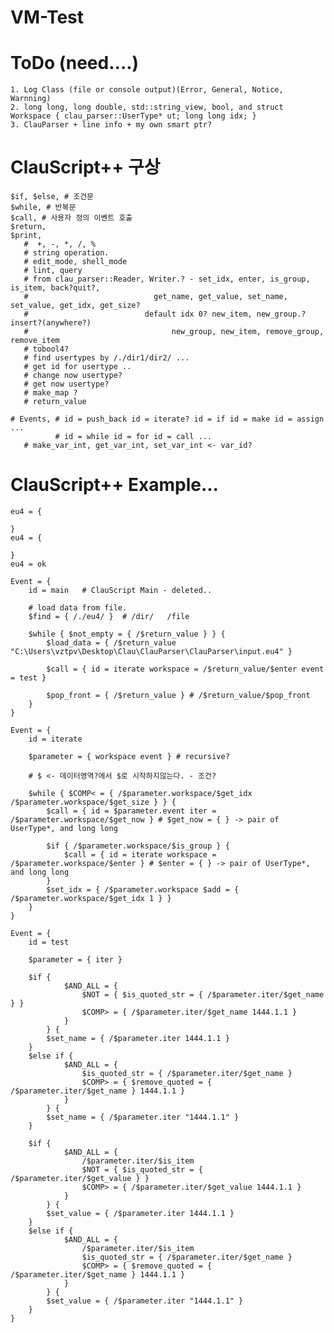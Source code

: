 # VM-Test

# ToDo (need....)
    1. Log Class (file or console output)(Error, General, Notice, Warnning)
    2. long long, long double, std::string_view, bool, and struct Workspace { clau_parser::UserType* ut; long long idx; }
    3. ClauParser + line info + my own smart ptr?
# ClauScript++ 구상
    $if, $else, # 조건문 
    $while, # 반복문
    $call, # 사용자 정의 이벤트 호출
    $return,
    $print,
       #  +, -, *, /, %
       # string operation.
       # edit_mode, shell_mode
       # lint, query
       # from clau_parser::Reader, Writer.? - set_idx, enter, is_group, is_item, back?quit?, 
       #                            get_name, get_value, set_name, set_value, get_idx, get_size?
       #                          default idx 0? new_item, new_group.? insert?(anywhere?)
       #                                new_group, new_item, remove_group, remove_item
       # tobool4?
       # find usertypes by /./dir1/dir2/ ...
       # get id for usertype ..
       # change now usertype?
       # get now usertype?
       # make_map ? 
       # return_value
       
    # Events, # id = push_back id = iterate? id = if id = make id = assign ...
              # id = while id = for id = call ... 
       # make_var_int, get_var_int, set_var_int <- var_id?


# ClauScript++ Example...

    eu4 = {

    }
    eu4 = {

    }
    eu4 = ok 

    Event = {
        id = main	# ClauScript Main - deleted..

        # load data from file.
        $find = { /./eu4/ }  # /dir/   /file

        $while { $not_empty = { /$return_value } } {
            $load_data = { /$return_value "C:\Users\vztpv\Desktop\Clau\ClauParser\ClauParser\input.eu4" }

            $call = { id = iterate workspace = /$return_value/$enter event = test }

            $pop_front = { /$return_value } # /$return_value/$pop_front
        }
    }

    Event = {
        id = iterate

        $parameter = { workspace event } # recursive?

        # $ <- 데이터영역?에서 $로 시작하지않는다. - 조건?

        $while { $COMP< = { /$parameter.workspace/$get_idx /$parameter.workspace/$get_size } } {
            $call = { id = $parameter.event iter = /$parameter.workspace/$get_now } # $get_now = { } -> pair of UserType*, and long long

            $if { /$parameter.workspace/$is_group } {
                $call = { id = iterate workspace = /$parameter.workspace/$enter } # $enter = { } -> pair of UserType*, and long long
            }
            $set_idx = { /$parameter.workspace $add = { /$parameter.workspace/$get_idx 1 } }
        }
    }

    Event = {
        id = test

        $parameter = { iter }	

        $if { 
                $AND_ALL = { 
                    $NOT = { $is_quoted_str = { /$parameter.iter/$get_name } }			
                    $COMP> = { /$parameter.iter/$get_name 1444.1.1 }
                }
            } {
            $set_name = { /$parameter.iter 1444.1.1 }
        }
        $else if { 
                $AND_ALL = { 
                    $is_quoted_str = { /$parameter.iter/$get_name }
                    $COMP> = { $remove_quoted = { /$parameter.iter/$get_name } 1444.1.1 }
                }
            } {
            $set_name = { /$parameter.iter "1444.1.1" }
        }

        $if { 
                $AND_ALL = {
                    /$parameter.iter/$is_item
                    $NOT = { $is_quoted_str = { /$parameter.iter/$get_value } }
                    $COMP> = { /$parameter.iter/$get_value 1444.1.1 }
                }
            } {
            $set_value = { /$parameter.iter 1444.1.1 }
        }
        $else if { 
                $AND_ALL = { 
                    /$parameter.iter/$is_item
                    $is_quoted_str = { /$parameter.iter/$get_name }
                    $COMP> = { $remove_quoted = { /$parameter.iter/$get_name } 1444.1.1 }
                }
            } {
            $set_value = { /$parameter.iter "1444.1.1" }
        }
    }



